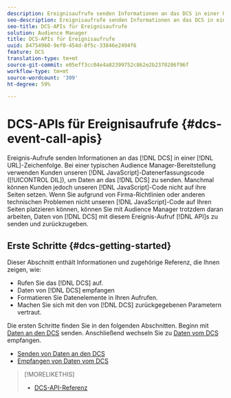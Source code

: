 ```yaml
---
description: Ereignisaufrufe senden Informationen an das DCS in einer URL-Zeichenfolge. Bei einer typischen Audience Manager-Implementierung nutzen Kunden unseren JavaScript-Datenerfassungscode (DIL), um Daten an das DCS zu senden. Manchmal können Kunden jedoch unseren JavaScript-Code nicht auf ihre Seiten platzieren. Wenn Sie aufgrund von Firmenrichtlinien oder anderen technischen Problemen unseren JavaScript-Code nicht auf Ihren Seiten platzieren können, können Sie mit Audience Manager trotzdem Daten vom DCS mit diesen Ereignisaufruf-APIs senden und zurückerhalten.
seo-description: Ereignisaufrufe senden Informationen an das DCS in einer URL-Zeichenfolge. Bei einer typischen Audience Manager-Implementierung nutzen Kunden unseren JavaScript-Datenerfassungscode (DIL), um Daten an das DCS zu senden. Manchmal können Kunden jedoch unseren JavaScript-Code nicht auf ihre Seiten platzieren. Wenn Sie aufgrund von Firmenrichtlinien oder anderen technischen Problemen unseren JavaScript-Code nicht auf Ihren Seiten platzieren können, können Sie mit Audience Manager trotzdem Daten vom DCS mit diesen Ereignisaufruf-APIs senden und zurückerhalten.
seo-title: DCS-APIs für Ereignisaufrufe
solution: Audience Manager
title: DCS-APIs für Ereignisaufrufe
uuid: 84754960-9ef0-454d-8f5c-33846e2494f6
feature: DCS
translation-type: tm+mt
source-git-commit: e05eff3cc04e4a82399752c862e2b2370286f96f
workflow-type: tm+mt
source-wordcount: '309'
ht-degree: 59%

---
```



# DCS-APIs für Ereignisaufrufe {#dcs-event-call-apis}

Ereignis-Aufrufe senden Informationen an das [!DNL DCS] in einer [!DNL URL]-Zeichenfolge. Bei einer typischen Audience Manager-Bereitstellung verwenden Kunden unseren [!DNL JavaScript]-Datenerfassungscode ([!UICONTROL DIL]), um Daten an das [!DNL DCS] zu senden. Manchmal können Kunden jedoch unseren [!DNL JavaScript]-Code nicht auf ihre Seiten setzen. Wenn Sie aufgrund von Firma-Richtlinien oder anderen technischen Problemen nicht unseren [!DNL JavaScript]-Code auf Ihren Seiten platzieren können, können Sie mit Audience Manager trotzdem daran arbeiten, Daten von [!DNL DCS] mit diesem Ereignis-Aufruf [!DNL API]s zu senden und zurückzugeben.

## Erste Schritte {#dcs-getting-started}

Dieser Abschnitt enthält Informationen und zugehörige Referenz, die Ihnen zeigen, wie:

* Rufen Sie das [!DNL DCS] auf.
* Daten von [!DNL DCS] empfangen
* Formatieren Sie Datenelemente in Ihren Aufrufen.
* Machen Sie sich mit den von [!DNL DCS] zurückgegebenen Parametern vertraut.

Die ersten Schritte finden Sie in den folgenden Abschnitten. Beginn mit [Daten an den DCS](../../../api/dcs-intro/dcs-event-calls/dcs-url-send.md) senden. Anschließend wechseln Sie zu [Daten vom DCS](../../../api/dcs-intro/dcs-event-calls/dcs-url-receive.md) empfangen.

* [Senden von Daten an den DCS](dcs-url-send.md)
* [Empfangen von Daten vom DCS](dcs-url-receive.md)

>[!MORELIKETHIS]
>
>* [DCS-API-Referenz ](../../../api/dcs-intro/dcs-api-reference/dcs-api-methods.md)


